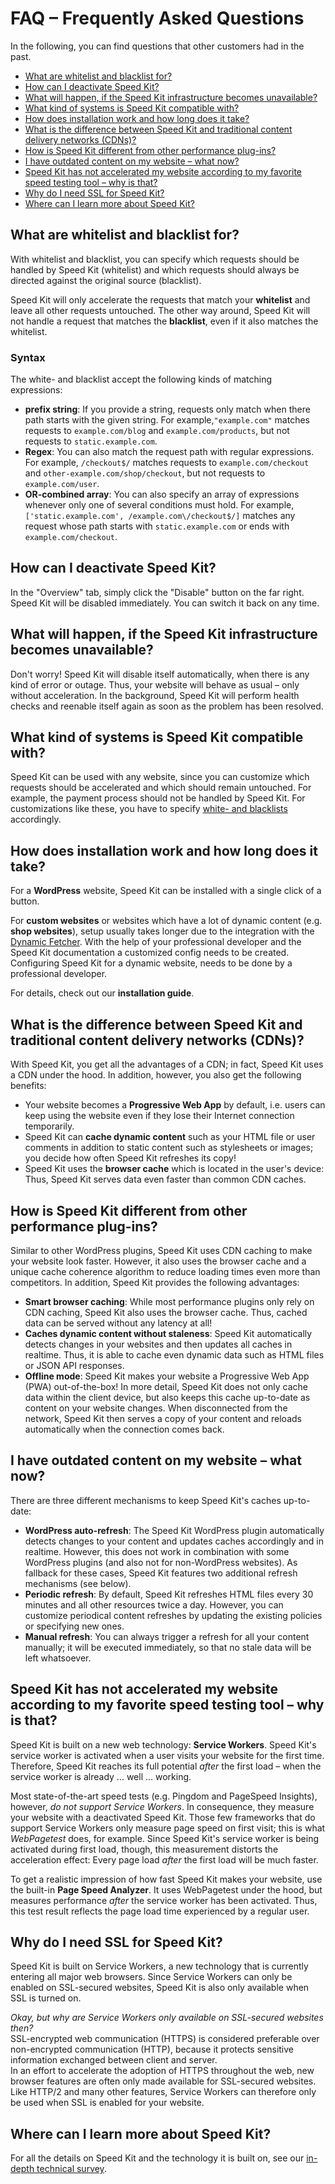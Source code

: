 <!-- Plesk Start -->
# FAQ – Frequently Asked Questions

In the following, you can find questions that other customers had in the past.

- [What are whitelist and blacklist for?](#what-are-whitelist-and-blacklist-for)
- [How can I deactivate Speed Kit?](#how-can-i-deactivate-speed-kit)
- [What will happen, if the Speed Kit infrastructure becomes unavailable?](#what-will-happen-if-the-speed-kit-infrastructure-becomes-unavailable)
- [What kind of systems is Speed Kit compatible with?](#what-kind-of-systems-is-speed-kit-compatible-with)
- [How does installation work and how long does it take?](#how-does-installation-work-and-how-long-does-it-take)
- [What is the difference between Speed Kit and traditional content delivery networks (CDNs)?](#what-is-the-difference-between-speed-kit-and-traditional-content-delivery-networks-cdns)
- [How is Speed Kit different from other performance plug-ins?](#how-is-speed-kit-different-from-other-performance-plug-ins)
- [I have outdated content on my website – what now?](#i-have-outdated-content-on-my-website-what-now)
- [Speed Kit has not accelerated my website according to my favorite speed testing tool – why is that?](#speed-kit-has-not-accelerated-my-website-according-to-my-favorite-speed-testing-tool-why-is-that)
- [Why do I need SSL for Speed Kit?](#why-do-i-need-ssl-for-speed-kit)
- [Where can I learn more about Speed Kit?](#where-can-i-learn-more-about-speed-kit)

## What are whitelist and blacklist for?

With whitelist and blacklist, you can specify which requests should be handled by Speed Kit (whitelist) and which
requests should always be directed against the original source (blacklist).

Speed Kit will only accelerate the requests that match your **whitelist** and leave all other requests untouched. 
The other way around, Speed Kit will not handle a request that matches the **blacklist**, even if it also matches the whitelist.

### Syntax

The white- and blacklist accept the following kinds of matching expressions:

- **prefix string**: If you provide a string, requests only match when there path starts with the given string. For example,`"example.com"` matches requests to `example.com/blog` and `example.com/products`, but not requests to `static.example.com`.
- **Regex**: You can also match the request path with regular expressions. For example, `/checkout$/` matches requests to `example.com/checkout` and `other-example.com/shop/checkout`, but not requests to `example.com/user`.
- **OR-combined array**: You can also specify an array of expressions whenever only one of several conditions must hold. For example, `['static.example.com', /example.com\/checkout$/]` matches any request whose path starts with `static.example.com` or ends with `example.com/checkout`.

## How can I deactivate Speed Kit?

In the "Overview" tab, simply click the "Disable" button on the far right. Speed Kit will be disabled immediately.
You can switch it back on any time.

## What will happen, if the Speed Kit infrastructure becomes unavailable?

Don't worry! Speed Kit will disable itself automatically, when there is any kind of error or outage. Thus, your website
will behave as usual – only without acceleration. In the background, Speed Kit will perform health checks and reenable
itself again as soon as the problem has been resolved.

## What kind of systems is Speed Kit compatible with?

Speed Kit can be used with any website, since you can customize which requests should be accelerated and which should
remain untouched. For example, the payment process should not be handled by Speed Kit. For customizations like these,
you have to specify [white- and blacklists](#what-are-whitelist-and-blacklist-for) accordingly.

## How does installation work and how long does it take?

For a **WordPress** website, Speed Kit can be installed with a single click of a button.

For **custom websites** or websites which have a lot of dynamic content (e.g. **shop websites**), setup usually takes 
longer due to the integration with the [Dynamic Fetcher](https://www.baqend.com/guide/topics/speed-kit/personalized/#how-to-use-it).
With the help of your professional developer and the Speed Kit documentation a customized config needs to be created.
Configuring Speed Kit for a dynamic website, needs to be done by a professional developer.

For details, check out our **installation guide**.

## What is the difference between Speed Kit and traditional content delivery networks (CDNs)?

With Speed Kit, you get all the advantages of a CDN; in fact, Speed Kit uses a CDN under the hood. In addition, however,
you also get the following benefits:

- Your website becomes a **Progressive Web App** by default, i.e. users can keep using the website even if they lose their Internet connection temporarily.
- Speed Kit can **cache dynamic content** such as your HTML file or user comments in addition to static content such as stylesheets or images; you decide how often Speed Kit refreshes its copy!
- Speed Kit uses the **browser cache** which is located in the user's device: Thus, Speed Kit serves data even faster than common CDN caches.

## How is Speed Kit different from other performance plug-ins?

Similar to other WordPress plugins, Speed Kit uses CDN caching to make your website look faster. However, it also uses
the browser cache and a unique cache coherence algorithm to reduce loading times even more than competitors. 
In addition, Speed Kit provides the following advantages:

- **Smart browser caching**: While most performance plugins only rely on CDN caching, Speed Kit also uses the browser cache. Thus, cached data can be served without any latency at all!
- **Caches dynamic content without staleness**: Speed Kit automatically detects changes in your websites and then updates all caches in realtime. Thus, it is able to cache even dynamic data such as HTML files or JSON API responses.
- **Offline mode**: Speed Kit makes your website a Progressive Web App (PWA) out-of-the-box! In more detail, Speed Kit does not only cache data within the client device, but also keeps this cache up-to-date as content on your website changes. When disconnected from the network, Speed Kit then serves a copy of your content and reloads automatically when the connection comes back.

## I have outdated content on my website – what now?

There are three different mechanisms to keep Speed Kit's caches up-to-date:

- **WordPress auto-refresh**: The Speed Kit WordPress plugin automatically detects changes to your content and updates caches accordingly and in realtime. However, this does not work in combination with some WordPress plugins (and also not for non-WordPress websites). As fallback for these cases, Speed Kit features two additional refresh mechanisms (see below).
- **Periodic refresh**: By default, Speed Kit refreshes HTML files every 30 minutes and all other resources twice a day. However, you can customize periodical content refreshes by updating the existing policies or specifying new ones.
- **Manual refresh**: You can always trigger a refresh for all your content manually; it will be executed immediately, so that no stale data will be left whatsoever.

## Speed Kit has not accelerated my website according to my favorite speed testing tool – why is that?

Speed Kit is built on a new web technology: **Service Workers**. 
Speed Kit's service worker is activated when a user visits your website for the first time. 
Therefore, Speed Kit reaches its full potential *after* the first load &ndash; when the service worker is already ... well ... working. 

Most state-of-the-art speed tests (e.g. Pingdom and PageSpeed Insights), however, *do not support Service Workers*. 
In consequence, they measure your website with a deactivated Speed Kit. 
Those few frameworks that do support Service Workers only measure page speed on first visit; this is what *WebPagetest* does, for example. 
Since Speed Kit's service worker is being activated during first load, though, this measurement distorts the acceleration effect: 
Every page load *after* the first load will be much faster. 

To get a realistic impression of how fast Speed Kit makes your website, use the built-in **Page Speed Analyzer**. 
It uses WebPagetest under the hood, but measures performance *after* the service worker has been activated. 
Thus, this test result reflects the page load time experienced by a regular user. 

## Why do I need SSL for Speed Kit?

Speed Kit is built on Service Workers, a new technology that is currently entering all major web browsers. 
Since Service Workers can only be enabled on SSL-secured websites, Speed Kit is also only available when SSL is turned on.

*Okay, but why are Service Workers only available on SSL-secured websites then?*  
SSL-encrypted web communication (HTTPS) is considered preferable over non-encrypted communication (HTTP), because it protects sensitive information exchanged between client and server.  
In an effort to accelerate the adoption of HTTPS throughout the web, new browser features are often only made available for SSL-secured websites. 
Like HTTP/2 and many other features, Service Workers can therefore only be used when SSL is enabled for your website. 

## Where can I learn more about Speed Kit?

For all the details on Speed Kit and the technology it is built on, see our [in-depth technical survey](https://medium.baqend.com/the-technology-behind-fast-websites-2638196fa60a#d876). 

<!-- Plesk End -->
